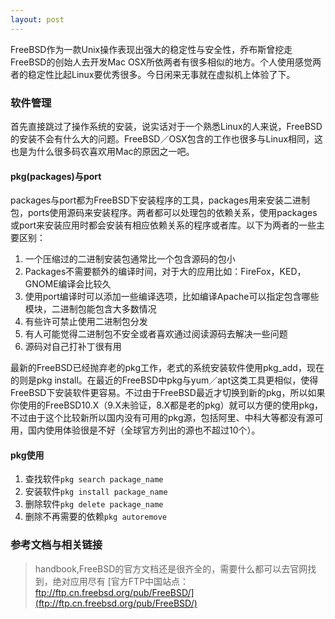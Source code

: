 ```yaml
---
layout: post
---
```


FreeBSD作为一款Unix操作表现出强大的稳定性与安全性，乔布斯曾挖走FreeBSD的创始人去开发Mac OSX所依两者有很多相似的地方。个人使用感觉两者的稳定性比起Linux要优秀很多。今日闲来无事就在虚拟机上体验了下。

### 软件管理

首先直接跳过了操作系统的安装，说实话对于一个熟悉Linux的人来说，FreeBSD的安装不会有什么大的问题。FreeBSD／OSX包含的工作也很多与Linux相同，这也是为什么很多码农喜欢用Mac的原因之一吧。

#### pkg(packages)与port

packages与port都为FreeBSD下安装程序的工具，packages用来安装二进制包，ports使用源码来安装程序。两者都可以处理包的依赖关系，使用packages或port来安装应用时都会安装有相应依赖关系的程序或者库。以下为两者的一些主要区别：

1. 一个压缩过的二进制安装包通常比一个包含源码的包小
2. Packages不需要额外的编译时间，对于大的应用比如：FireFox，KED，GNOME编译会比较久
3. 使用port编译时可以添加一些编译选项，比如编译Apache可以指定包含哪些模块，二进制包能包含大多数情况
4. 有些许可禁止使用二进制包分发
5. 有人可能觉得二进制包不安全或者喜欢通过阅读源码去解决一些问题
6. 源码对自己打补丁很有用

最新的FreeBSD已经抛弃老的pkg工作，老式的系统安装软件使用pkg_add，现在的则是pkg install。在最近的FreeBSD中pkg与yum／apt这类工具更相似，使得FreeBSD下安装软件更容易。不过由于FreeBSD最近才切换到新的pkg，所以如果你使用的FreeBSD10.X（9.X未验证，8.X都是老的pkg）就可以方便的使用pkg，不过由于这个比较新所以国内没有可用的pkg源，包括阿里、中科大等都没有源可用，国内使用体验很是不好（全球官方列出的源也不超过10个）。

#### pkg使用

1. 查找软件`pkg search package_name`
2. 安装软件`pkg install package_name`
3. 删除软件`pkg delete package_name`
4. 删除不再需要的依赖`pkg autoremove`

### 参考文档与相关链接
> handbook,FreeBSD的官方文档还是很齐全的，需要什么都可以去官网找到，绝对应用尽有
> [官方FTP中国站点：ftp://ftp.cn.freebsd.org/pub/FreeBSD/](ftp://ftp.cn.freebsd.org/pub/FreeBSD/)
